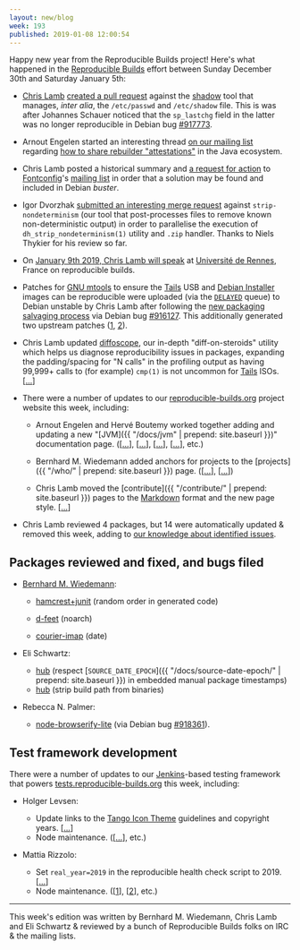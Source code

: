 ```yaml
---
layout: new/blog
week: 193
published: 2019-01-08 12:00:54
---
```


Happy new year from the Reproducible Builds project! Here's what happened in the [Reproducible Builds](https://reproducible-builds.org) effort between Sunday December 30th and Saturday January 5th:

* [Chris Lamb](https://chris-lamb.co.uk/) [created a pull request](https://github.com/shadow-maint/shadow/pull/146) against the [shadow](https://github.com/shadow-maint/shadow) tool that manages, *inter alia*, the `/etc/passwd` and `/etc/shadow` file. This is was after Johannes Schauer noticed that the `sp_lastchg` field in the latter was no longer reproducible in Debian bug [#917773](https://bugs.debian.org/917773).

* Arnout Engelen started an interesting thread [on our mailing list](https://lists.reproducible-builds.org/pipermail/rb-general/) regarding [how to share rebuilder "attestations"](https://lists.reproducible-builds.org/pipermail/rb-general/2019-January/001378.html) in the Java ecosystem.

* Chris Lamb posted a historical summary and [a request for action](https://lists.freedesktop.org/archives/fontconfig/2019-January/006420.html) to [Fontconfig](https://www.freedesktop.org/wiki/Software/fontconfig/)'s [mailing list](https://lists.freedesktop.org/archives/fontconfig/) in order that a solution may be found and included in Debian *buster*.

* Igor Dvorzhak [submitted an interesting merge request](https://salsa.debian.org/reproducible-builds/strip-nondeterminism/merge_requests/3) against `strip-nondeterminism` (our tool that post-processes files to remove known non-deterministic output) in order to parallelise the execution of `dh_strip_nondeterminism(1)` utility and `.zip` handler. Thanks to Niels Thykier for his review so far.

* On [January 9th 2019, Chris Lamb will speak](http://actux.eu.org/2019/01/conference-sur-les-builds-reproductibles-mercredi-9-janvier-2019/) at [Université de Rennes](https://www.univ-rennes1.fr/), France on reproducible builds.

* Patches for [GNU mtools](https://www.gnu.org/software/mtools/) to ensure the [Tails](https://tails.boum.org/) USB and [Debian Installer](https://www.debian.org/devel/debian-installer/) images can be reproducible were uploaded (via the [`DELAYED`](https://ftp-master.debian.org/deferred.html) queue) to Debian unstable by Chris Lamb after following the [new packaging salvaging process](https://www.debian.org/doc/manuals/developers-reference/ch05.en.html#package-salvaging) via Debian bug [#916127](https://bugs.debian.org/916127). This additionally generated two upstream patches ([1](http://lists.gnu.org/archive/html/info-mtools/2019-01/msg00003.html), [2](http://lists.gnu.org/archive/html/info-mtools/2019-01/msg00000.html)).

* Chris Lamb updated [diffoscope](https://diffoscope.org/), our in-depth "diff-on-steroids" utility which helps us diagnose reproducibility issues in packages, expanding the padding/spacing for "N calls" in the profiling output as having 99,999+ calls to (for example) `cmp(1)` is not uncommon for [Tails](https://tails.boum.org) ISOs. [[...](https://salsa.debian.org/reproducible-builds/diffoscope/commit/21e4c1d)]

* There were a number of updates to our [reproducible-builds.org](https://reproducible-builds.org) project website this week, including:

    * Arnout Engelen and Hervé Boutemy worked together adding and updating a new "[JVM]({{ "/docs/jvm" | prepend: site.baseurl }})" documentation page. ([[...](https://salsa.debian.org/reproducible-builds/reproducible-website/commit/573dd7f)], [[...](https://salsa.debian.org/reproducible-builds/reproducible-website/commit/19ec440)], [[...](https://salsa.debian.org/reproducible-builds/reproducible-website/commit/83c7ca0)], [[...](https://salsa.debian.org/reproducible-builds/reproducible-website/commit/6ba3e56)], etc.)

    * Bernhard M. Wiedemann added anchors for projects to the [projects]({{ "/who/" | prepend: site.baseurl }}) page. ([[...](https://salsa.debian.org/reproducible-builds/reproducible-website/commit/c9a2d4f)], [[...](https://salsa.debian.org/reproducible-builds/reproducible-website/commit/0d26eed)])

    * Chris Lamb moved the [contribute]({{ "/contribute/" | prepend: site.baseurl }}) pages to the [Markdown](https://en.wikipedia.org/wiki/Markdown) format and the new page style. [[...](https://salsa.debian.org/reproducible-builds/reproducible-website/commit/d8bb620)]

* Chris Lamb reviewed 4 packages, but 14 were automatically updated & removed this week, adding to [our knowledge about identified issues](https://tests.reproducible-builds.org/debian/index_issues.html).

## Packages reviewed and fixed, and bugs filed

* [Bernhard M. Wiedemann](https://lizards.opensuse.org/author/bmwiedemann/):
    * [hamcrest+junit](https://bugzilla.opensuse.org/show_bug.cgi?id=1120493) (random order in generated code)
    * [d-feet](https://build.opensuse.org/request/show/662511) (noarch)

    * [courier-imap](https://build.opensuse.org/request/show/662627) (date)

* Eli Schwartz:
    * [hub](https://github.com/github/hub/pull/1992) (respect [`SOURCE_DATE_EPOCH`]({{ "/docs/source-date-epoch/" | prepend: site.baseurl }}) in embedded manual package timestamps)
    * [hub](https://github.com/github/hub/pull/1994) (strip build path from binaries)

* Rebecca N. Palmer:
    * [node-browserify-lite](https://tracker.debian.org/pkg/node-browserify-lite) (via Debian bug [#918361](https://bugs.debian.org/918361)).

## Test framework development

There were a number of updates to our [Jenkins](https://jenkins.io/)-based testing framework that powers [tests.reproducible-builds.org](https://tests.reproducible-builds.org) this week, including:

* Holger Levsen:
    * Update links to the [Tango Icon Theme](http://tango.freedesktop.org/Tango_Icon_Library) guidelines and copyright years. [[...](https://salsa.debian.org/qa/jenkins.debian.net/commit/bed9679b)]
    * Node maintenance. ([[...](https://salsa.debian.org/qa/jenkins.debian.net/commit/7f7145ce)], etc.)

* Mattia Rizzolo:
    * Set `real_year=2019` in the reproducible health check script to 2019. [[...](https://salsa.debian.org/qa/jenkins.debian.net/commit/a2f2ce04)]
    * Node maintenance. ([[1](https://salsa.debian.org/qa/jenkins.debian.net/commit/ebc30a8d)], [[2](https://salsa.debian.org/qa/jenkins.debian.net/commit/b7c521fe)], etc.)

---

This week's edition was written by Bernhard M. Wiedemann, Chris Lamb and Eli Schwartz & reviewed by a bunch of Reproducible Builds folks on IRC & the mailing lists.
